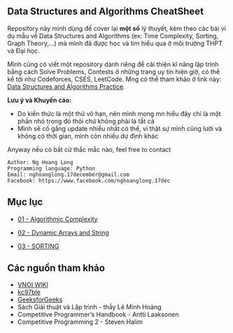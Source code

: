 ## Data Structures and Algorithms CheatSheet
Repository này mình dùng để cover lại **một số** lý thuyết, kèm theo các bài ví dụ mẫu về Data Structures and Algorithms (ex: Time Complexity, Sorting, Graph Theory,...) mà mình đã được học và tìm hiểu qua ở môi trường THPT và Đại học. 

Mình cũng có viết một repository dành riêng để cải thiện kĩ năng lập trình bằng cách Solve Problems, Contests ở những trang uy tín hiện giờ, có thể kể tới như Codeforces, CSES, LeetCode. Mng có thể tham khảo ở link này: [Data Structures and Algorithms Practice](https://github.com/nghoanglong/Competitive-Programming-Practice). 

**Lưu ý và Khuyến cáo:** 

- Do kiến thức là một thứ vô hạn, nên mình mong mn hiểu đây chỉ là một phần nhỏ trong đó thôi chứ không phải là tất cả
- Mình sẽ cố gắng update nhiều nhất có thể, vì thật sự mình cũng lười và không có thời gian, mình còn nhiều dự định khác

Anyway nếu có bất cứ thắc mắc nào, feel free to contact

```
Author: Ng Hoang Long
Programming language: Python
Email: nghoanglong.17december@gmail.com
Facebook: https://www.facebook.com/nghoanglong.17dec
```

## Mục lục

- [01 - Algorithmic Complexity](https://github.com/nghoanglong/Competiitve-Programming-CheatSheet/tree/master/01%20ALGORITHMIC%20COMPLEXITY)

- [02 - Dynamic Arrays and String](https://github.com/nghoanglong/Competiitve-Programming-CheatSheet/tree/master/02%20DYNAMIC%20ARRAYS%20AND%20STRING)

- [03 - SORTING](https://github.com/nghoanglong/Competiitve-Programming-CheatSheet/tree/master/03%20SORTING)


## Các nguồn tham khảo

  - [VNOI WIKI](https://vnoi.info/wiki/Home)
  - [kc97ble](https://sites.google.com/site/kc97ble/)
  - [GeeksforGeeks](https://www.geeksforgeeks.org/)
  - Sách Giải thuật và Lập trình - thầy Lê Minh Hoàng
  - Competitive Programmer’s Handbook - Antti Laaksonen
  - Competitive Programming 2 - Steven Halim

